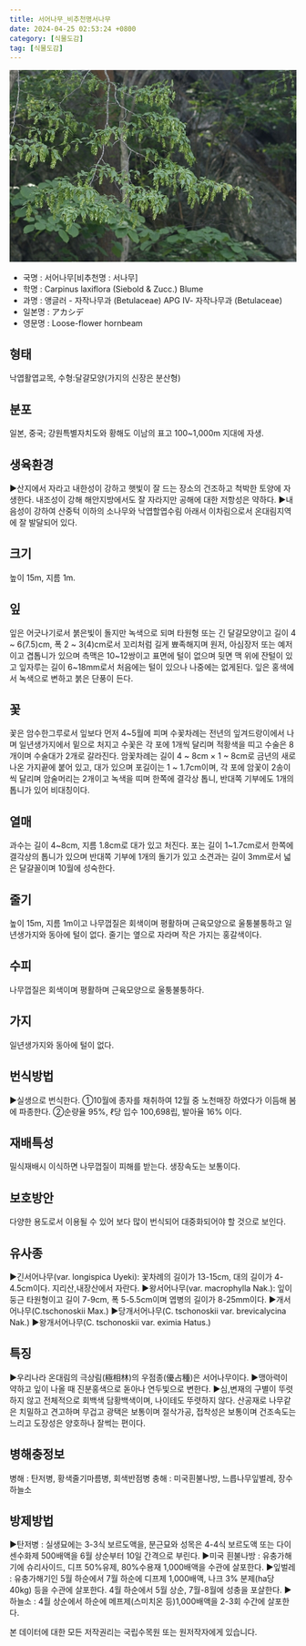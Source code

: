 ```yaml
---
title: 서어나무_비추천명서나무
date: 2024-04-25 02:53:24 +0800
category: [식물도감]
tag: [식물도감]
---
```




![서어나무[비추천명 : 서나무]](/assets/img/fileUpload/plants/basic/Betulaceae/Carpinus/918/1_th2.jpg)
- 국명 : 서어나무[비추천명 : 서나무]
- 학명 : Carpinus laxiflora (Siebold & Zucc.) Blume
- 과명 : 앵글러 - 자작나무과 (Betulaceae) APG Ⅳ- 자작나무과 (Betulaceae)
- 일본명 : アカシデ
- 영문명 : Loose-flower hornbeam


## 형태
낙엽활엽교목, 수형:달걀모양(가지의 신장은 분산형)
## 분포
일본, 중국; 강원특별자치도와 황해도 이남의 표고 100~1,000m 지대에 자생.
## 생육환경
▶산지에서 자라고 내한성이 강하고 햇빛이 잘 드는 장소의 건조하고 척박한 토양에 자생한다. 내조성이 강해 해안지방에서도 잘 자라지만 공해에 대한 저항성은 약하다.
▶내음성이 강하여 산중턱 이하의 소나무와 낙엽할엽수림 아래서 이차림으로서 온대림지역에 잘 발달되어 있다.
## 크기
높이 15m, 지름 1m.
## 잎
잎은 어긋나기로서 붉은빛이 돌지만 녹색으로 되며 타원형 또는 긴 달걀모양이고 길이 4 ~ 6(7.5)cm, 폭 2 ~ 3(4)cm로서 꼬리처럼 길게 뾰족해지며 원저, 아심장저 또는 예저이고 겹톱니가 있으며 측맥은 10~12쌍이고 표면에 털이 없으며 뒷면 맥 위에 잔털이 있고 잎자루는 길이 6~18mm로서 처음에는 털이 있으나 나중에는 없게된다. 잎은 홍색에서 녹색으로 변하고 붉은 단풍이 든다.
## 꽃
꽃은 암수한그루로서 잎보다 먼저 4~5월에 피며 수꽃차례는 전년의 잎겨드랑이에서 나며 일년생가지에서 밑으로 처지고 수꽃은 각 포에 1개씩 달리며 적황색을 띠고 수술은 8개이며 수술대가 2개로 갈라진다. 암꽃차례는 길이 4 ~ 8cm × 1 ~ 8cm로 금년의 새로 나온 가지끝에 붙어 있고, 대가 있으며 포길이는 1 ~ 1.7cm이며, 각 포에 암꽃이 2송이씩 달리며 암술머리는 2개이고 녹색을 띠며 한쪽에 결각상 톱니, 반대쪽 기부에도 1개의 톱니가 있어 비대칭이다.
## 열매
과수는 길이 4~8cm, 지름 1.8cm로 대가 있고 처진다. 포는 길이 1~1.7cm로서 한쪽에 결각상의 톱니가 있으며 반대쪽 기부에 1개의 돌기가 있고 소견과는 길이 3mm로서 넓은 달걀꼴이며 10월에 성숙한다.
## 줄기
높이 15m, 지름 1m이고 나무껍질은 회색이며 평활하며 근육모양으로 울퉁불퉁하고 일년생가지와 동아에 털이 없다. 줄기는 옆으로 자라며 작은 가지는 홍갈색이다.
## 수피
나무껍질은 회색이며 평활하며 근육모양으로 울퉁불퉁하다.
## 가지
일년생가지와 동아에 털이 없다.
## 번식방법
▶실생으로 번식한다. 
①10월에 종자를 채취하여 12월 중 노천매장 하였다가 이듬해 봄에 파종한다.
②순량율 95%, ℓ당 입수 100,698립, 발아율 16% 이다.
## 재배특성
밀식재배시 이식하면 나무껍질이 피해를 받는다. 생장속도는 보통이다.
## 보호방안
다양한 용도로서 이용될 수 있어 보다 많이 번식되어 대중화되어야 할 것으로 보인다.
## 유사종
▶긴서어나무(var. longispica Uyeki): 꽃차례의 길이가 13-15cm, 대의 길이가 4-4.5cm이다. 지리산,내장산에서 자란다. 
▶왕서어나무(var. macrophylla Nak.): 잎이 둥근 타원형이고 길이 7-9cm, 폭 5-5.5cm이며 엽병의 길이가 8-25mm이다.
▶개서어나무(C.tschonoskii Max.)
▶당개서어나무(C. tschonoskii var. brevicalycina Nak.)
▶왕개서어나무(C. tschonoskii var. eximia Hatus.)
## 특징
▶우리나라 온대림의 극상림(極相林)의 우점종(優占種)은 서어나무이다. 
▶맹아력이 약하고 잎이 나올 때 진분홍색으로 돋아나 연두빛으로 변한다.
▶심,변재의 구별이 뚜렷하지 않고 전체적으로 회백색 담황백색이며, 나이테도 뚜렷하지 않다. 산공재로 나무같은 치밀하고 견고하며 무겁고 광택은 보통이며 절삭가공, 접착성은 보통이며 건조속도는 느리고 도장성은 양호하나 잘썩는 편이다.
## 병해충정보
병해 : 탄저병, 황색줄기마름병, 회색반점병
충해 : 미국흰불나방, 느릅나무잎벌레, 장수하늘소
## 방제방법
▶탄저병 : 실생묘에는 3-3식 보르도액을, 분근묘와 성목은 4-4식 보르도액 또는 다이센수화제 500배액을 6월 상순부터 10일 간격으로 부린다.
▶미국 흰불나방 : 유충가해기에 슈리사이드, 디프 50%유제, 80%수용재 1,000배액을 수관에 살포한다. 
▶잎벌레 : 유충가해기인 5월 하순에서 7월 하순에 디프제 1,000배액, 나크 3% 분제(ha당 40kg) 등을 수관에 살포한다. 4월 하순에서 5월 상순, 7월-8월에 성충을 포살한다.
▶하늘소 : 4월 상순에서 하순에 메프제(스미치온 등)1,000배액을 2-3회 수간에 살포한다.






본 데이터에 대한 모든 저작권리는 국립수목원 또는 원저작자에게 있습니다.
